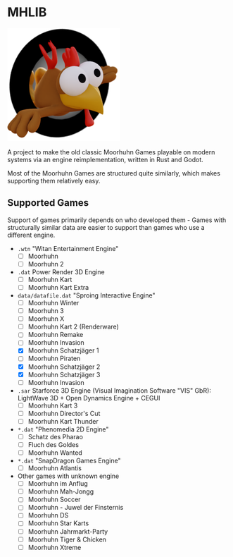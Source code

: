 # MHLIB

![](godot/icon.png)

A project to make the old classic Moorhuhn Games playable
on modern systems via an engine reimplementation, written
in Rust and Godot.

Most of the Moorhuhn Games are structured quite similarly,
which makes supporting them relatively easy.

## Supported Games

Support of games primarily depends on who developed them - Games with structurally similar data are easier to support than games who use a different engine.

* `.wtn` "Witan Entertainment Engine"
	* [ ] Moorhuhn
	* [ ] Moorhuhn 2
* `.dat` Power Render 3D Engine
	* [ ] Moorhuhn Kart
	* [ ] Moorhuhn Kart Extra
* `data/datafile.dat` "Sproing Interactive Engine"
	* [ ] Moorhuhn Winter
	* [ ] Moorhuhn 3
	* [ ] Moorhuhn X
	* [ ] Moorhuhn Kart 2 (Renderware)
	* [ ] Moorhuhn Remake
	* [ ] Moorhuhn Invasion
	* [x] Moorhuhn Schatzjäger 1
	* [ ] Moorhuhn Piraten
	* [x] Moorhuhn Schatzjäger 2
	* [x] Moorhuhn Schatzjäger 3
	* [ ] Moorhuhn Invasion
* `.sar` Starforce 3D Engine (Visual Imagination Software "VIS" GbR): LightWave 3D + Open Dynamics Engine + CEGUI
	* [ ] Moorhuhn Kart 3
	* [ ] Moorhuhn Director's Cut
	* [ ] Moorhuhn Kart Thunder
* `*.dat` "Phenomedia 2D Engine"
	* [ ] Schatz des Pharao
	* [ ] Fluch des Goldes
	* [ ] Moorhuhn Wanted
* `*.dat` "SnapDragon Games Engine"
	* [ ] Moorhuhn Atlantis
* Other games with unknown engine
	* [ ] Moorhuhn im Anflug
	* [ ] Moorhuhn Mah-Jongg
	* [ ] Moorhuhn Soccer
	* [ ] Moorhuhn - Juwel der Finsternis
	* [ ] Moorhuhn DS
	* [ ] Moorhuhn Star Karts
	* [ ] Moorhuhn Jahrmarkt-Party
	* [ ] Moorhuhn Tiger & Chicken
	* [ ] Moorhuhn Xtreme
